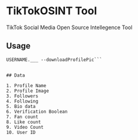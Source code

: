 # TikTokOSINT Tool

TikTok Social Media Open Source Intellegence Tool
 

## Usage

```python3 tiktokOSINT.py --username 
USERNAME.___ --downloadProfilePic```


## Data

1. Profile Name
2. Profile Image
3. Followers
4. Following
5. Bio data
6. Verification Boolean
7. Fan count
8. Like count
9. Video Count
10. User ID